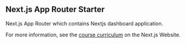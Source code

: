 ## Next.js App Router Starter

Next.js App Router which contains Nextjs dashboard application.

For more information, see the [course curriculum](https://nextjs.org/learn) on the Next.js Website.
